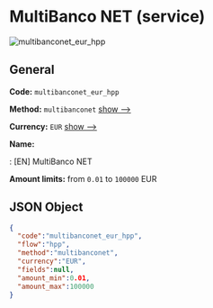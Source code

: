 
# MultiBanco NET (service) 
![multibanconet_eur_hpp](https://static.openfintech.io/payment_methods/multibanconet_eur_hpp/logo.svg?w=400&c=v0.59.26#w200)  

## General 
 
**Code:** `multibanconet_eur_hpp` 
 
**Method:** `multibanconet` 
 [show -->](/payment-methods/multibanconet/) 
 
**Currency:** `EUR` [show -->](/currencies/EUR/) 
 
**Name:** 
 
:	[EN] MultiBanco NET 
 
**Amount limits:** from `0.01` to `100000` EUR 

## JSON Object 

```json
{
  "code":"multibanconet_eur_hpp",
  "flow":"hpp",
  "method":"multibanconet",
  "currency":"EUR",
  "fields":null,
  "amount_min":0.01,
  "amount_max":100000
}
```  
